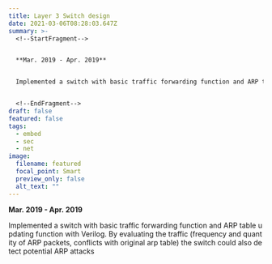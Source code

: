 ```yaml
---
title: Layer 3 Switch design
date: 2021-03-06T08:28:03.647Z
summary: >-
  <!--StartFragment-->


  **Mar. 2019 - Apr. 2019**


  Implemented a switch with basic traffic forwarding function and ARP table updating function with Verilog. By evaluating the traffic (frequency and quantity of ARP packets, conflicts with original arp table) the switch could also detect potential ARP attacks


  <!--EndFragment-->
draft: false
featured: false
tags:
  - embed
  - sec
  - net
image:
  filename: featured
  focal_point: Smart
  preview_only: false
  alt_text: ""
---
```


  **Mar. 2019 - Apr. 2019**


  Implemented a switch with basic traffic forwarding function and ARP table updating function with Verilog. By evaluating the traffic (frequency and quantity of ARP packets, conflicts with original arp table) the switch could also detect potential ARP attacks


